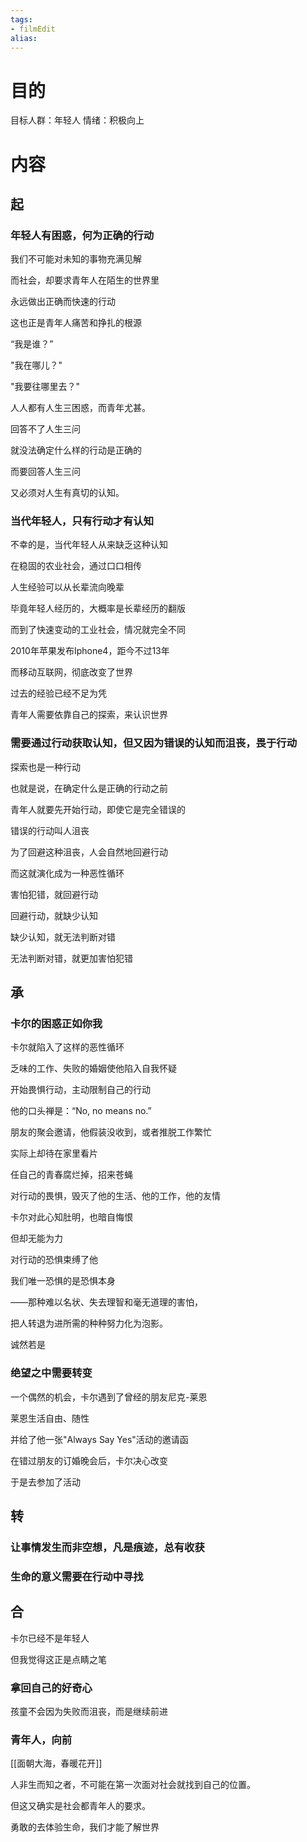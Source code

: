 ```yaml
---
tags: 
- filmEdit
alias:
---
```

# 目的
目标人群：年轻人
情绪：积极向上


# 内容

## 起

### 年轻人有困惑，何为正确的行动

我们不可能对未知的事物充满见解

而社会，却要求青年人在陌生的世界里

永远做出正确而快速的行动

这也正是青年人痛苦和挣扎的根源

“我是谁？”

"我在哪儿？"

"我要往哪里去？"

人人都有人生三困惑，而青年尤甚。

回答不了人生三问

就没法确定什么样的行动是正确的

而要回答人生三问

又必须对人生有真切的认知。

### 当代年轻人，只有行动才有认知

不幸的是，当代年轻人从来缺乏这种认知

在稳固的农业社会，通过口口相传

人生经验可以从长辈流向晚辈

毕竟年轻人经历的，大概率是长辈经历的翻版

而到了快速变动的工业社会，情况就完全不同

2010年苹果发布Iphone4，距今不过13年

而移动互联网，彻底改变了世界

过去的经验已经不足为凭

青年人需要依靠自己的探索，来认识世界

### 需要通过行动获取认知，但又因为错误的认知而沮丧，畏于行动

探索也是一种行动

也就是说，在确定什么是正确的行动之前

青年人就要先开始行动，即使它是完全错误的

错误的行动叫人沮丧

为了回避这种沮丧，人会自然地回避行动

而这就演化成为一种恶性循环

害怕犯错，就回避行动

回避行动，就缺少认知

缺少认知，就无法判断对错

无法判断对错，就更加害怕犯错

## 承

### 卡尔的困惑正如你我

卡尔就陷入了这样的恶性循环

乏味的工作、失败的婚姻使他陷入自我怀疑

开始畏惧行动，主动限制自己的行动

他的口头禅是：“No, no means no.”

朋友的聚会邀请，他假装没收到，或者推脱工作繁忙

实际上却待在家里看片

任自己的青春腐烂掉，招来苍蝇

对行动的畏惧，毁灭了他的生活、他的工作，他的友情

卡尔对此心知肚明，也暗自悔恨

但却无能为力

对行动的恐惧束缚了他

我们唯一恐惧的是恐惧本身

——那种难以名状、失去理智和毫无道理的害怕，

把人转退为进所需的种种努力化为泡影。

诚然若是


### 绝望之中需要转变

一个偶然的机会，卡尔遇到了曾经的朋友尼克-莱恩

莱恩生活自由、随性

并给了他一张"Always Say Yes"活动的邀请函

在错过朋友的订婚晚会后，卡尔决心改变

于是去参加了活动





## 转

### 让事情发生而非空想，凡是痕迹，总有收获

### 生命的意义需要在行动中寻找

## 合

卡尔已经不是年轻人

但我觉得这正是点睛之笔

### 拿回自己的好奇心

孩童不会因为失败而沮丧，而是继续前进

### 青年人，向前

[[面朝大海，春暖花开]]


人非生而知之者，不可能在第一次面对社会就找到自己的位置。

但这又确实是社会都青年人的要求。

勇敢的去体验生命，我们才能了解世界




